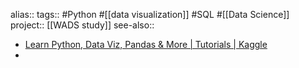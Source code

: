 alias::
tags:: #Python #[[data visualization]] #SQL #[[Data Science]] 
project:: [[WADS study]] 
see-also::

- [Learn Python, Data Viz, Pandas & More | Tutorials | Kaggle](https://www.kaggle.com/learn)
-
